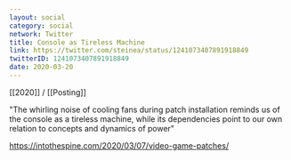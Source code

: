 ```yaml
---
layout: social
category: social
network: Twitter
title: Console as Tireless Machine
link: https://twitter.com/steinea/status/1241073407891918849
twitterID: 1241073407891918849
date: 2020-03-20
---
```


[[2020]] / [[Posting]]

"The whirling noise of cooling fans during patch installation reminds us of the console as a tireless machine, while its dependencies point to our own relation to concepts and dynamics of power"

<https://intothespine.com/2020/03/07/video-game-patches/>
